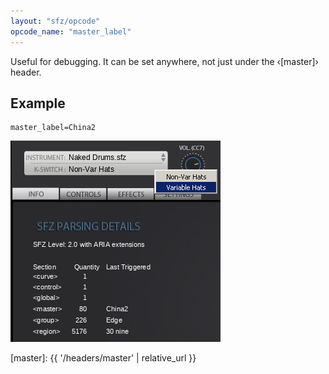 ```yaml
---
layout: "sfz/opcode"
opcode_name: "master_label"
---
```

Useful for debugging.
It can be set anywhere, not just under the ‹[master]› header.

## Example

```
master_label=China2
```

<img
  class="img-fluid"
  alt="master_label example image"
  src="./../assets/img/opcodes/labels.jpg"
/>


[master]: {{ '/headers/master' | relative_url }}
